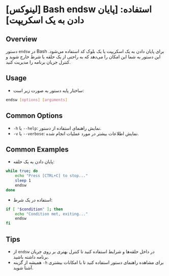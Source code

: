 # [لینوکس] Bash endsw استفاده: [پایان دادن به یک اسکریپت]

## Overview
دستور `endsw` در Bash برای پایان دادن به یک اسکریپت یا یک بلوک کد استفاده می‌شود. این دستور به شما این امکان را می‌دهد که به راحتی از یک حلقه یا شرط خارج شوید و کنترل جریان برنامه را مدیریت کنید.

## Usage
- ساختار پایه دستور به صورت زیر است:
```bash
endsw [options] [arguments]
```

## Common Options
- `-h` یا `--help`: نمایش راهنمای استفاده از دستور.
- `-v` یا `--verbose`: نمایش اطلاعات بیشتر در مورد عملیات انجام شده.

## Common Examples
- پایان دادن به یک حلقه:
```bash
while true; do
    echo "Press [CTRL+C] to stop..."
    sleep 1
    endsw
done
```

- استفاده در یک شرط:
```bash
if [ "$condition" ]; then
    echo "Condition met, exiting..."
    endsw
fi
```

## Tips
- از `endsw` در داخل حلقه‌ها و شرایط استفاده کنید تا کنترل بهتری بر روی جریان برنامه داشته باشید.
- همیشه از گزینه `-h` برای مشاهده راهنمای دستور استفاده کنید تا با امکانات بیشتری آشنا شوید.